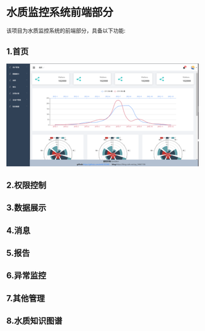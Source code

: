 # 水质监控系统前端部分
该项目为水质监控系统的前端部分，具备以下功能:
## 1.首页
![image](https://github.com/whl6785968/FrontEndOfWaterForG/blob/master/waterPic/index.png)
## 2.权限控制
## 3.数据展示
## 4.消息
## 5.报告
## 6.异常监控
## 7.其他管理
## 8.水质知识图谱
